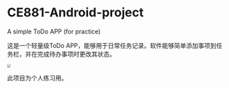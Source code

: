 # CE881-Android-project
A simple ToDo APP (for practice)

这是一个轻量级ToDo APP，能够用于日常任务记录。软件能够简单添加事项到任务栏，并在完成待办事项时更改其状态。

<img src="/Users/garmin/Documents/github/CE881-Android-project/Todolist/screen shots/Welcome page.jpeg" style="zoom:50%;" />

此项目为个人练习用。
